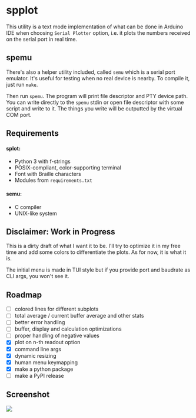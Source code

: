 # spplot

This utility is a text mode implementation of what can be done in Arduino IDE
when choosing `Serial Plotter` option, i.e. it plots the numbers received on
the serial port in real time.

## spemu

There's also a helper utility included, called `semu` which is a serial port
emulator. It's useful for testing when no real device is nearby.
To compile it, just run `make`.

Then run `spemu`. The program will print file descriptor and PTY device path.
You can write directly to the `spemu` stdin or open file descriptor with some
script and write to it. The things you write will be outputted by the virtual
COM port.

## Requirements

#### splot:

* Python 3 with f-strings
* POSIX-compliant, color-supporting terminal
* Font with Braille characters
* Modules from `requirements.txt`

#### semu:

* C compiler
* UNIX-like system

## Disclaimer: Work in Progress

This is a dirty draft of what I want it to be. I'll try to optimize it in my
free time and add some colors to differentiate the plots. As for now, it is
what it is.

The initial menu is made in TUI style but if you provide port and baudrate as
CLI args, you won't see it.

## Roadmap

- [ ] colored lines for different subplots
- [ ] total average / current buffer average and other stats
- [ ] better error handling
- [ ] buffer, display and calculation optimizations
- [ ] proper handling of negative values
- [x] plot on n-th readout option
- [x] command line args
- [x] dynamic resizing
- [x] human menu keymapping
- [x] make a python package
- [ ] make a PyPI release

## Screenshot

![](https://i.imgur.com/37MfwQr.png)

